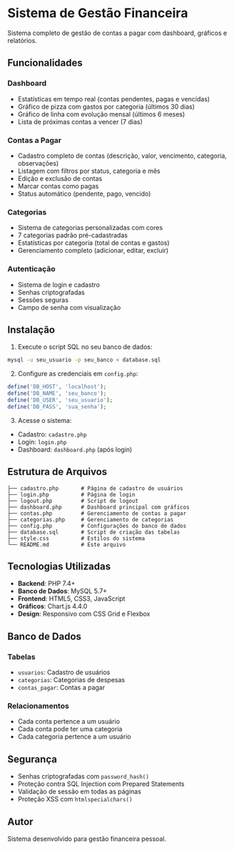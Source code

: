 # Sistema de Gestão Financeira

Sistema completo de gestão de contas a pagar com dashboard, gráficos e relatórios.

## Funcionalidades

### Dashboard
- Estatísticas em tempo real (contas pendentes, pagas e vencidas)
- Gráfico de pizza com gastos por categoria (últimos 30 dias)
- Gráfico de linha com evolução mensal (últimos 6 meses)
- Lista de próximas contas a vencer (7 dias)

### Contas a Pagar
- Cadastro completo de contas (descrição, valor, vencimento, categoria, observações)
- Listagem com filtros por status, categoria e mês
- Edição e exclusão de contas
- Marcar contas como pagas
- Status automático (pendente, pago, vencido)

### Categorias
- Sistema de categorias personalizadas com cores
- 7 categorias padrão pré-cadastradas
- Estatísticas por categoria (total de contas e gastos)
- Gerenciamento completo (adicionar, editar, excluir)

### Autenticação
- Sistema de login e cadastro
- Senhas criptografadas
- Sessões seguras
- Campo de senha com visualização

## Instalação

1. Execute o script SQL no seu banco de dados:
```bash
mysql -u seu_usuario -p seu_banco < database.sql
```

2. Configure as credenciais em `config.php`:
```php
define('DB_HOST', 'localhost');
define('DB_NAME', 'seu_banco');
define('DB_USER', 'seu_usuario');
define('DB_PASS', 'sua_senha');
```

3. Acesse o sistema:
- Cadastro: `cadastro.php`
- Login: `login.php`
- Dashboard: `dashboard.php` (após login)

## Estrutura de Arquivos

```
├── cadastro.php       # Página de cadastro de usuários
├── login.php          # Página de login
├── logout.php         # Script de logout
├── dashboard.php      # Dashboard principal com gráficos
├── contas.php         # Gerenciamento de contas a pagar
├── categorias.php     # Gerenciamento de categorias
├── config.php         # Configurações do banco de dados
├── database.sql       # Script de criação das tabelas
├── style.css          # Estilos do sistema
└── README.md          # Este arquivo
```

## Tecnologias Utilizadas

- **Backend**: PHP 7.4+
- **Banco de Dados**: MySQL 5.7+
- **Frontend**: HTML5, CSS3, JavaScript
- **Gráficos**: Chart.js 4.4.0
- **Design**: Responsivo com CSS Grid e Flexbox

## Banco de Dados

### Tabelas
- `usuarios`: Cadastro de usuários
- `categorias`: Categorias de despesas
- `contas_pagar`: Contas a pagar

### Relacionamentos
- Cada conta pertence a um usuário
- Cada conta pode ter uma categoria
- Cada categoria pertence a um usuário

## Segurança

- Senhas criptografadas com `password_hash()`
- Proteção contra SQL Injection com Prepared Statements
- Validação de sessão em todas as páginas
- Proteção XSS com `htmlspecialchars()`

## Autor

Sistema desenvolvido para gestão financeira pessoal.
